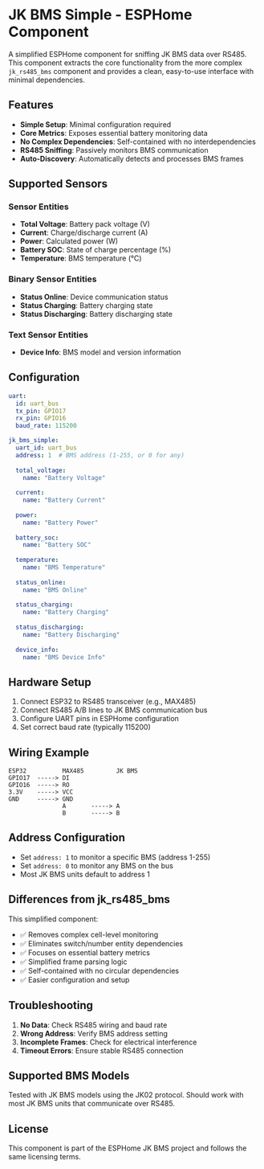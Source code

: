 # JK BMS Simple - ESPHome Component

A simplified ESPHome component for sniffing JK BMS data over RS485. This component extracts the core functionality from the more complex `jk_rs485_bms` component and provides a clean, easy-to-use interface with minimal dependencies.

## Features

- **Simple Setup**: Minimal configuration required
- **Core Metrics**: Exposes essential battery monitoring data
- **No Complex Dependencies**: Self-contained with no interdependencies
- **RS485 Sniffing**: Passively monitors BMS communication
- **Auto-Discovery**: Automatically detects and processes BMS frames

## Supported Sensors

### Sensor Entities
- **Total Voltage**: Battery pack voltage (V)
- **Current**: Charge/discharge current (A) 
- **Power**: Calculated power (W)
- **Battery SOC**: State of charge percentage (%)
- **Temperature**: BMS temperature (°C)

### Binary Sensor Entities  
- **Status Online**: Device communication status
- **Status Charging**: Battery charging state
- **Status Discharging**: Battery discharging state

### Text Sensor Entities
- **Device Info**: BMS model and version information

## Configuration

```yaml
uart:
  id: uart_bus
  tx_pin: GPIO17
  rx_pin: GPIO16
  baud_rate: 115200

jk_bms_simple:
  uart_id: uart_bus
  address: 1  # BMS address (1-255, or 0 for any)
  
  total_voltage:
    name: "Battery Voltage"
    
  current:
    name: "Battery Current"
    
  power:
    name: "Battery Power"
    
  battery_soc:
    name: "Battery SOC"
    
  temperature:
    name: "BMS Temperature"
    
  status_online:
    name: "BMS Online"
    
  status_charging:
    name: "Battery Charging"
    
  status_discharging:
    name: "Battery Discharging"
    
  device_info:
    name: "BMS Device Info"
```

## Hardware Setup

1. Connect ESP32 to RS485 transceiver (e.g., MAX485)
2. Connect RS485 A/B lines to JK BMS communication bus
3. Configure UART pins in ESPHome configuration
4. Set correct baud rate (typically 115200)

## Wiring Example

```
ESP32          MAX485         JK BMS
GPIO17  -----> DI             
GPIO16  -----> RO             
3.3V    -----> VCC            
GND     -----> GND            
               A       -----> A
               B       -----> B
```

## Address Configuration

- Set `address: 1` to monitor a specific BMS (address 1-255)
- Set `address: 0` to monitor any BMS on the bus
- Most JK BMS units default to address 1

## Differences from jk_rs485_bms

This simplified component:
- ✅ Removes complex cell-level monitoring
- ✅ Eliminates switch/number entity dependencies  
- ✅ Focuses on essential battery metrics
- ✅ Simplified frame parsing logic
- ✅ Self-contained with no circular dependencies
- ✅ Easier configuration and setup

## Troubleshooting

1. **No Data**: Check RS485 wiring and baud rate
2. **Wrong Address**: Verify BMS address setting
3. **Incomplete Frames**: Check for electrical interference
4. **Timeout Errors**: Ensure stable RS485 connection

## Supported BMS Models

Tested with JK BMS models using the JK02 protocol. Should work with most JK BMS units that communicate over RS485.

## License

This component is part of the ESPHome JK BMS project and follows the same licensing terms.
